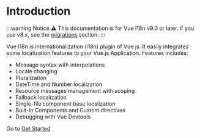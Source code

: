 # Introduction

:::warning Notice
:warning: This documentation is for Vue I18n v9.0 or later. if you use v8.x, see the [migrations](./migrations/) section.
:::

Vue I18n is internationalization (i18n) plugin of Vue.js. It easily integrates some localization features to your Vue.js Application. Features includes:

- Message syntax with interpolations
- Locale changing
- Pluralization
- DateTime and Number localization
- Resource messages management with scoping
- Fallback localization
- Single-file component base localization
- Built-in Components and Custom directives
- Debugging with Vue Devtools

Go to [Get Started](./essentials/started)
